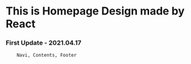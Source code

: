 # This is Homepage Design made by React

### First Update - 2021.04.17
        Navi, Contents, Footer
